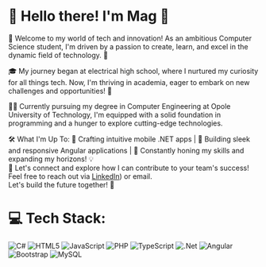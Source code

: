 # 👋 Hello there! I'm Mag 🌱
🚀 Welcome to my world of tech and innovation! As an ambitious Computer Science student, I'm driven by a passion to create, learn, and excel in the dynamic field of technology. 🚀

🎓 My journey began at electrical high school, where I nurtured my curiosity for all things tech. Now, I'm thriving in academia, eager to embark on new challenges and opportunities! 🌟

👩‍💻 Currently pursuing my degree in Computer Engineering at Opole University of Technology, I'm equipped with a solid foundation in programming and a hunger to explore cutting-edge technologies.

🛠️ What I'm Up To:
🌼 Crafting intuitive mobile .NET apps | 
🌹 Building sleek and responsive Angular applications | 
🌱 Constantly honing my skills and expanding my horizons! 💡
<br>
🌟 Let's connect and explore how I can contribute to your team's success! Feel free to reach out via [LinkedIn](https://www.linkedin.com/in/magdalena-machacka-41686a257/)) or email. <br> Let's build the future together! 🌟


# 💻 Tech Stack:
![C#](https://img.shields.io/badge/c%23-%23239120.svg?style=for-the-badge&logo=csharp&logoColor=white) ![HTML5](https://img.shields.io/badge/html5-%23E34F26.svg?style=for-the-badge&logo=html5&logoColor=white) ![JavaScript](https://img.shields.io/badge/javascript-%23323330.svg?style=for-the-badge&logo=javascript&logoColor=%23F7DF1E) ![PHP](https://img.shields.io/badge/php-%23777BB4.svg?style=for-the-badge&logo=php&logoColor=white) ![TypeScript](https://img.shields.io/badge/typescript-%23007ACC.svg?style=for-the-badge&logo=typescript&logoColor=white) ![.Net](https://img.shields.io/badge/.NET-5C2D91?style=for-the-badge&logo=.net&logoColor=white) ![Angular](https://img.shields.io/badge/angular-%23DD0031.svg?style=for-the-badge&logo=angular&logoColor=white) ![Bootstrap](https://img.shields.io/badge/bootstrap-%238511FA.svg?style=for-the-badge&logo=bootstrap&logoColor=white) ![MySQL](https://img.shields.io/badge/mysql-%2300000f.svg?style=for-the-badge&logo=mysql&logoColor=white)


<!--## 🏆 GitHub Trophies
![](https://github-profile-trophy.vercel.app/?username=mikemachacky&theme=darkhub&no-frame=true&no-bg=false&margin-w=4)
[![](https://visitcount.itsvg.in/api?id=mikemachacky&icon=0&color=0)](https://visitcount.itsvg.in)-->

<!-- Proudly created with GPRM ( https://gprm.itsvg.in ) -->
